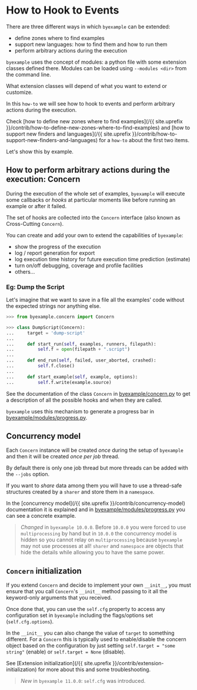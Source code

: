# How to Hook to Events

There are three different ways in which ``byexample`` can be extended:

 - define zones where to find examples
 - support new languages: how to find them and how to run them
 - perform arbitrary actions during the execution

``byexample`` uses the concept of modules: a python file with some extension
classes defined there. Modules can be loaded using ``--modules <dir>``
from the command line.

What extension classes will depend of what you want to extend or customize.

In this ``how-to`` we will see how to hook to events and perform arbitrary
actions during the execution.

Check [how to define new zones where to find examples](/{{ site.uprefix }}/contrib/how-to-define-new-zones-where-to-find-examples)
and [how to support new finders and languages](/{{ site.uprefix }}/contrib/how-to-support-new-finders-and-languages)
for a ``how-to`` about the first two items.

Let's show this by example.

## How to perform arbitrary actions during the execution: Concern

During the execution of the whole set of examples, ``byexample`` will execute
some callbacks or *hooks* at particular moments like before running an example or
after it failed.

The set of hooks are collected into the ``Concern`` interface (also known as
Cross-Cutting ``Concern``).

You can create and add your own to extend the capabilities of ``byexample``:

 - show the progress of the execution
 - log / report generation for export
 - log execution time history for future execution time prediction (estimate)
 - turn on/off debugging, coverage and profile facilities
 - others...

### Eg: Dump the Script

Let's imagine that we want to save in a file all the examples' code without
the expected strings nor anything else.

```python
>>> from byexample.concern import Concern

>>> class DumpScript(Concern):
...     target = 'dump-script'
...
...     def start_run(self, examples, runners, filepath):
...         self.f = open(filepath + ".script")
...
...     def end_run(self, failed, user_aborted, crashed):
...         self.f.close()
...
...     def start_example(self, example, options):
...         self.f.write(example.source)
```

See the documentation of the class ``Concern`` in
[byexample/concern.py](https://github.com/byexamples/byexample/tree/master/byexample/concern.py) to get a description of all the
possible hooks and when they are called.

``byexample`` uses this mechanism to generate a progress bar in
[byexample/modules/progress.py](https://github.com/byexamples/byexample/tree/master/byexample/modules/progress.py).


## Concurrency model

Each `Concern` instance will be created *once* during the setup of
`byexample` and then it will be created *once per job* thread.

By default there is only one job thread but more threads can be added
with the `--jobs` option.

If you want to *share* data among them you will have to use a
thread-safe structures created by a `sharer` and store them
in a `namespace`.

In the [concurrency model](/{{ site.uprefix }}/contrib/concurrency-model)
documentation it is explained and in
[byexample/modules/progress.py](https://github.com/byexamples/byexample/tree/master/byexample/modules/progress.py)
you can see a concrete example.

> *Changed* in `byexample 10.0.0`. Before `10.0.0` you were forced to
> use `multiprocessing` by hand but in `10.0.0` the concurrency model
> is hidden so you cannot relay on `multiprocessing` because `byexample`
> may not use processes at all!
> `sharer` and `namespace` are objects that hide the details while
> allowing you to have the same power.

## `Concern` initialization

If you extend `Concern` and decide to implement your own `__init__`,
you must ensure that you call `Concern`'s `__init__` method
passing to it all the keyword-only arguments that you received.

Once done that, you can use the `self.cfg` property to access any
configuration set in `byexample` including the flags/options set
(`self.cfg.options`).

In the `__init__` you can also change the value of `target` to something
different. For a `Concern` this is typically used to enable/disable
the concern object based on the configuration by just setting
`self.target = "some string"` (enable) or `self.target = None`
(disable).

See
[Extension initialization](/{{ site.uprefix }}/contrib/extension-initialization)
for more about this and some troubleshooting.

> *New* in ``byexample 11.0.0``: `self.cfg` was introduced.
